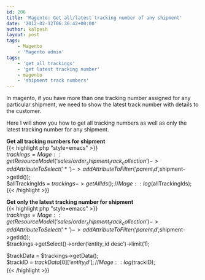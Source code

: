 ```yaml
---
id: 206
title: 'Magento: Get all/latest tracking number of any shipment'
date: '2012-02-12T06:36:42+00:00'
author: kalpesh
layout: post
tags:
    - Magento
    - 'Magento admin'
tags:
    - 'get all trackings'
    - 'get latest tracking number'
    - magento
    - 'shipment track numbers'
---
```


In magento, if you have more than one tracking number assigned for any particular shipment, we need to show the latest track number with details to the customer.

Here I will show you how to get all tracking numbers as well as only the latest tracking number for any shipment.

**Get all tracking numbers for shipment**  
{{< highlight php "style=emacs" >}}  
$trackings=Mage::getResourceModel(‘sales/order_shipment_track_collection’)->addAttributeToSelect(‘*’)->addAttributeToFilter(‘parent_id’,$shipment->getId());  
$allTrackingIds = $trackings->getAllIds();  
//Mage::log($allTrackingIds);  
{{< /highlight >}}  
  
**Get only the latest tracking number for shipment**  
{{< highlight php "style=emacs" >}}  
$trackings=Mage::getResourceModel(‘sales/order_shipment_track_collection’)->addAttributeToSelect(‘*’)->addAttributeToFilter(‘parent_id’,$shipment->getId());  
$trackings->getSelect()->order(‘entity_id desc’)->limit(1);

$trackData = $trackings->getData();  
$trackID = $trackData[0][‘entity_id’];  
//Mage::log($trackID);  
{{< /highlight >}}